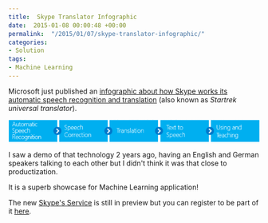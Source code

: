 ```yaml
---
title:  Skype Translator Infographic
date:  2015-01-08 00:00:48 +00:00
permalink:  "/2015/01/07/skype-translator-infographic/"
categories:
- Solution
tags:
- Machine Learning
---
```

<p>Microsoft just published an <a href="http://news.microsoft.com/download/presskits/skype/docs/SkypeTranslatorInfo.pdf">infographic about how Skype works its automatic speech recognition and translation</a> (also known as <em>Startrek universal translator</em>).
</p><p><img src="assets/2015/1/skype-translator-infographic/010715_0215_skypetransl1.png" alt="" />
	</p><p>I saw a demo of that technology 2 years ago, having an English and German speakers talking to each other but I didn't think it was that close to productization.
</p><p>It is a superb showcase for Machine Learning application!
</p><p>The new <a href="http://www.wired.com/2014/12/skype-used-ai-build-amazing-new-language-translator/">Skype's Service</a> is still in preview but you can register to be part of it <a href="http://www.skype.com/en/translator-preview/">here</a>.</p>